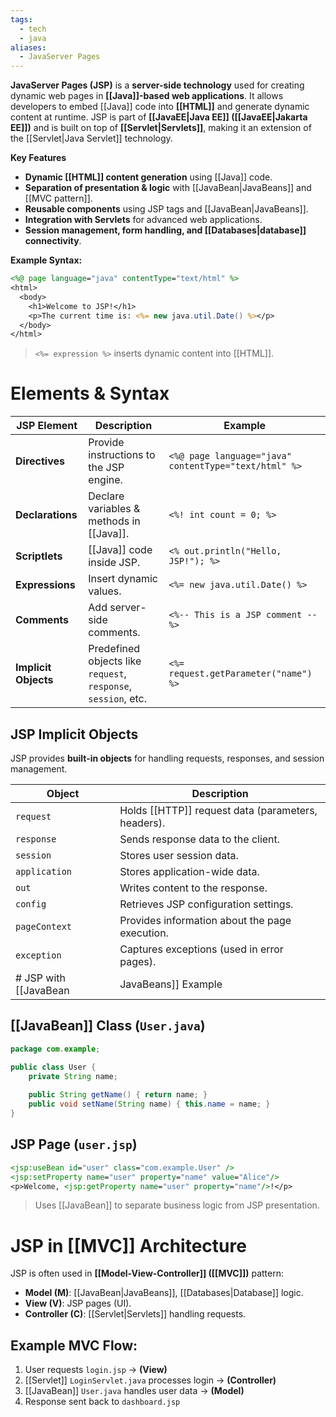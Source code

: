 ```yaml
---
tags:
  - tech
  - java
aliases:
  - JavaServer Pages
---
```

**JavaServer Pages (JSP)** is a **server-side technology** used for creating dynamic web pages in **[[Java]]-based web applications**.
It allows developers to embed [[Java]] code into **[[HTML]]** and generate dynamic content at runtime.
JSP is part of **[[JavaEE|Java EE]] ([[JavaEE|Jakarta EE]])** and is built on top of **[[Servlet|Servlets]]**, making it an extension of the [[Servlet|Java Servlet]] technology.

**Key Features**
- **Dynamic [[HTML]] content generation** using [[Java]] code.
- **Separation of presentation & logic** with [[JavaBean|JavaBeans]] and [[MVC pattern]].
- **Reusable components** using JSP tags and [[JavaBean|JavaBeans]].
- **Integration with Servlets** for advanced web applications.
- **Session management, form handling, and [[Databases|database]] connectivity**.

**Example Syntax:**
```jsp
<%@ page language="java" contentType="text/html" %>
<html>
  <body>
    <h1>Welcome to JSP!</h1>
    <p>The current time is: <%= new java.util.Date() %></p>
  </body>
</html>
```
> `<%= expression %>` inserts dynamic content into [[HTML]].
# Elements & Syntax
| **JSP Element**      | **Description**                                                | **Example**                                           |
| -------------------- | -------------------------------------------------------------- | ----------------------------------------------------- |
| **Directives**       | Provide instructions to the JSP engine.                        | `<%@ page language="java" contentType="text/html" %>` |
| **Declarations**     | Declare variables & methods in [[Java]].                           | `<%! int count = 0; %>`                               |
| **Scriptlets**       | [[Java]] code inside JSP.                                          | `<% out.println("Hello, JSP!"); %>`                   |
| **Expressions**      | Insert dynamic values.                                         | `<%= new java.util.Date() %>`                         |
| **Comments**         | Add server-side comments.                                      | `<%-- This is a JSP comment --%>`                     |
| **Implicit Objects** | Predefined objects like `request`, `response`, `session`, etc. | `<%= request.getParameter("name") %>`                 |
## JSP Implicit Objects
JSP provides **built-in objects** for handling requests, responses, and session management.

| Object        | Description                                    |
| ------------- | ---------------------------------------------- |
| `request`     | Holds [[HTTP]] request data (parameters, headers). |
| `response`    | Sends response data to the client.             |
| `session`     | Stores user session data.                      |
| `application` | Stores application-wide data.                  |
| `out`         | Writes content to the response.                |
| `config`      | Retrieves JSP configuration settings.          |
| `pageContext` | Provides information about the page execution. |
| `exception`   | Captures exceptions (used in error pages).     |
# JSP with [[JavaBean|JavaBeans]] Example
## [[JavaBean]] Class (`User.java`)
```java
package com.example;

public class User {
    private String name;
    
    public String getName() { return name; }
    public void setName(String name) { this.name = name; }
}
```
## JSP Page (`user.jsp`)
```jsp
<jsp:useBean id="user" class="com.example.User" />
<jsp:setProperty name="user" property="name" value="Alice"/>
<p>Welcome, <jsp:getProperty name="user" property="name"/>!</p>
```
> Uses [[JavaBean]] to separate business logic from JSP presentation.
# JSP in [[MVC]] Architecture
JSP is often used in **[[Model-View-Controller]] ([[MVC]])** pattern:
- **Model (M)**: [[JavaBean|JavaBeans]], [[Databases|Database]] logic.
- **View (V)**: JSP pages (UI).
- **Controller (C)**: [[Servlet|Servlets]] handling requests.
## Example MVC Flow:
1. User requests `login.jsp` → **(View)**
2. [[Servlet]] `LoginServlet.java` processes login → **(Controller)**
3. [[JavaBean]] `User.java` handles user data → **(Model)**
4. Response sent back to `dashboard.jsp`
